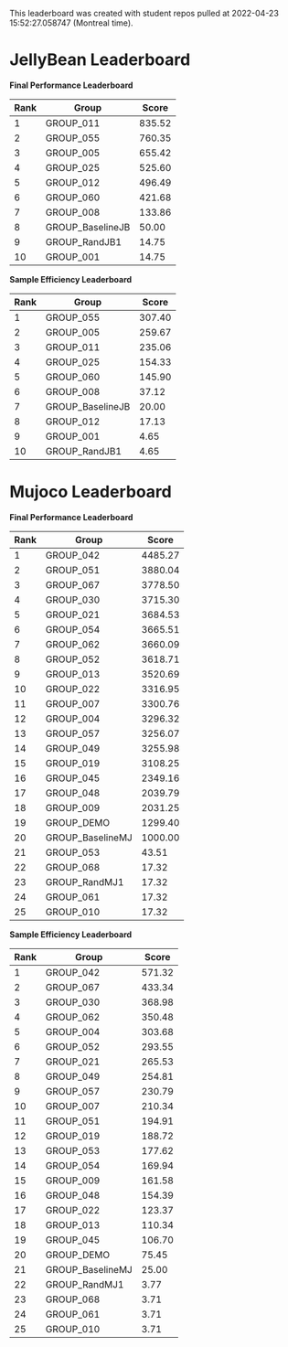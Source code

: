 This leaderboard was created with student repos pulled at 2022-04-23 15:52:27.058747 (Montreal time).


# JellyBean Leaderboard

**Final Performance Leaderboard**

|Rank      |Group     |Score     |
|----------|----------|----------|
|1      |GROUP_011     |835.52     |
|2      |GROUP_055     |760.35     |
|3      |GROUP_005     |655.42     |
|4      |GROUP_025     |525.60     |
|5      |GROUP_012     |496.49     |
|6      |GROUP_060     |421.68     |
|7      |GROUP_008     |133.86     |
|8      |GROUP_BaselineJB     |50.00     |
|9      |GROUP_RandJB1     |14.75     |
|10      |GROUP_001     |14.75     |


**Sample Efficiency Leaderboard**

|Rank      |Group     |Score     |
|----------|----------|----------|
|1      |GROUP_055     |307.40     |
|2      |GROUP_005     |259.67     |
|3      |GROUP_011     |235.06     |
|4      |GROUP_025     |154.33     |
|5      |GROUP_060     |145.90     |
|6      |GROUP_008     |37.12     |
|7      |GROUP_BaselineJB     |20.00     |
|8      |GROUP_012     |17.13     |
|9      |GROUP_001     |4.65     |
|10      |GROUP_RandJB1     |4.65     |


# Mujoco Leaderboard

**Final Performance Leaderboard**

|Rank      |Group     |Score     |
|----------|----------|----------|
|1      |GROUP_042     |4485.27     |
|2      |GROUP_051     |3880.04     |
|3      |GROUP_067     |3778.50     |
|4      |GROUP_030     |3715.30     |
|5      |GROUP_021     |3684.53     |
|6      |GROUP_054     |3665.51     |
|7      |GROUP_062     |3660.09     |
|8      |GROUP_052     |3618.71     |
|9      |GROUP_013     |3520.69     |
|10      |GROUP_022     |3316.95     |
|11      |GROUP_007     |3300.76     |
|12      |GROUP_004     |3296.32     |
|13      |GROUP_057     |3256.07     |
|14      |GROUP_049     |3255.98     |
|15      |GROUP_019     |3108.25     |
|16      |GROUP_045     |2349.16     |
|17      |GROUP_048     |2039.79     |
|18      |GROUP_009     |2031.25     |
|19      |GROUP_DEMO     |1299.40     |
|20      |GROUP_BaselineMJ     |1000.00     |
|21      |GROUP_053     |43.51     |
|22      |GROUP_068     |17.32     |
|23      |GROUP_RandMJ1     |17.32     |
|24      |GROUP_061     |17.32     |
|25      |GROUP_010     |17.32     |


**Sample Efficiency Leaderboard**

|Rank      |Group     |Score     |
|----------|----------|----------|
|1      |GROUP_042     |571.32     |
|2      |GROUP_067     |433.34     |
|3      |GROUP_030     |368.98     |
|4      |GROUP_062     |350.48     |
|5      |GROUP_004     |303.68     |
|6      |GROUP_052     |293.55     |
|7      |GROUP_021     |265.53     |
|8      |GROUP_049     |254.81     |
|9      |GROUP_057     |230.79     |
|10      |GROUP_007     |210.34     |
|11      |GROUP_051     |194.91     |
|12      |GROUP_019     |188.72     |
|13      |GROUP_053     |177.62     |
|14      |GROUP_054     |169.94     |
|15      |GROUP_009     |161.58     |
|16      |GROUP_048     |154.39     |
|17      |GROUP_022     |123.37     |
|18      |GROUP_013     |110.34     |
|19      |GROUP_045     |106.70     |
|20      |GROUP_DEMO     |75.45     |
|21      |GROUP_BaselineMJ     |25.00     |
|22      |GROUP_RandMJ1     |3.77     |
|23      |GROUP_068     |3.71     |
|24      |GROUP_061     |3.71     |
|25      |GROUP_010     |3.71     |


